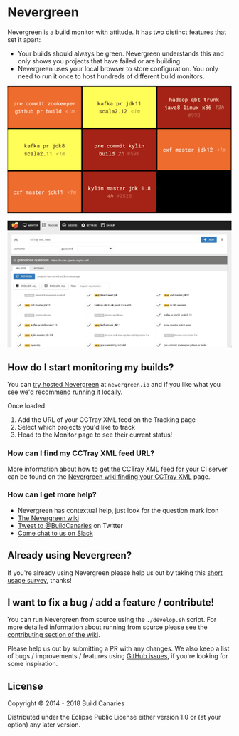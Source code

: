 # Nevergreen

Nevergreen is a build monitor with attitude. It has two distinct features that set it apart:

- Your builds should always be green. Nevergreen understands this and only shows you projects that have failed or are building.
- Nevergreen uses your local browser to store configuration. You only need to run it once to host hundreds of different build monitors.

![Example Monitor page](doc/screenshot_monitor.png)

![Example Tracking page](doc/screenshot_tracking.png)

## How do I start monitoring my builds?

You can [try hosted Nevergreen](https://nevergreen.io) at `nevergreen.io` and if you like what you see we'd recommend 
[running it locally](https://github.com/build-canaries/nevergreen/wiki/running-locally).

Once loaded:

1. Add the URL of your CCTray XML feed on the Tracking page
2. Select which projects you'd like to track
3. Head to the Monitor page to see their current status!

### How can I find my CCTray XML feed URL?

More information about how to get the CCTray XML feed for your CI server can be found on the 
[Nevergreen wiki finding your CCTray XML](https://github.com/build-canaries/nevergreen/wiki/find-cctray) page.

### How can I get more help?

- Nevergreen has contextual help, just look for the question mark icon
- [The Nevergreen wiki](https://github.com/build-canaries/nevergreen/wiki)
- [Tweet to @BuildCanaries](https://twitter.com/BuildCanaries) on Twitter
- [Come chat to us on Slack](https://join.slack.com/t/nevergreen/shared_invite/enQtMzc4MDg5MTE2MDE2LWJjYjdiNDM4Y2U1YjBjZTdkZjFhZGQyOTM5ODQ2MzEwZDY4YjNiZDFmOTFlMGUwOWEyMjczNmUzNTlkZDk4ZmQ)

## Already using Nevergreen?

If you're already using Nevergreen please help us out by taking this [short usage survey](https://build-canaries.github.io/2015/09/14/nevergreen-survey.html), thanks!

## I want to fix a bug / add a feature / contribute!

You can run Nevergreen from source using the `./develop.sh` script. For more detailed information about running from
source please see the [contributing section of the wiki](https://github.com/build-canaries/nevergreen/wiki/contributing).

Please help us out by submitting a PR with any changes. We also keep a list of bugs / improvements / features using
[GitHub issues](https://github.com/build-canaries/nevergreen/issues), if you're looking for some inspiration.

## License

Copyright © 2014 - 2018 Build Canaries

Distributed under the Eclipse Public License either version 1.0 or (at your option) any later version.
